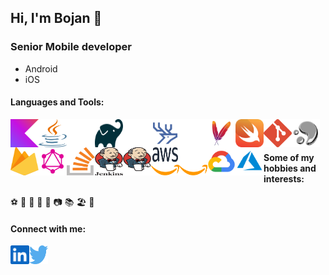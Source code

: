 ## Hi, I'm Bojan 👋

### Senior Mobile developer
- Android
- iOS


#### Languages and Tools:
<img align="left" alt="Kotlin" width="45px" height="45px" src="./img/kotlin-icon.svg" />
<img align="left" alt="Java" width="45px" height="45px" src="./img/java-light.svg#gh-light-mode-only" />
<img align="left" alt="Java" width="45px" height="45px" src="./img/java-dark.svg#gh-dark-mode-only" />
<img align="left" alt="Gradle" width="45px" height="45px" src="./img/gradle-light.svg#gh-light-mode-only" />
<img align="left" alt="Gradle" width="45px" height="45px" src="./img/gradle-dark.svg#gh-dark-mode-only" />
<img align="left" alt="Buck" width="45px" height="45px" src="./img/buck-light.svg#gh-light-mode-only" />
<img align="left" alt="Buck" width="45px" height="45px" src="./img/buck-dark.svg#gh-dark-mode-only" />
<img align="left" alt="Maven" width="45px" height="45px" src="./img/maven-light.svg" />
<img align="left" alt="Swift" width="45px" height="45px" src="./img/swift.svg" />
<img align="left" alt="Git" width="45px" height="45px" src="./img/git-icon.svg" />
<img align="left" alt="Mercurial" width="45px" height="45px" src="./img/mercurial.svg" />
<img align="left" alt="Firebase" width="45px" height="45px" src="./img/firebase.svg" />
<img align="left" alt="Graphql" width="45px" height="45px" src="./img/graphql-light.svg" />
<img align="left" alt="Stack" width="45px" height="45px" src="./img/stackoverflow-icon.svg" />
<img align="left" alt="Jenkins" width="45px" height="45px" src="./img/jenkins-light.svg#gh-light-mode-only" />
<img align="left" alt="Jenkins" width="45px" height="45px" src="./img/jenkins-dark.svg#gh-dark-mode-only" />
<img align="left" alt="AWS" width="45px" height="45px" src="./img/aws-light.svg#gh-light-mode-only" />
<img align="left" alt="AWS" width="45px" height="45px" src="./img/aws-dark.svg#gh-dark-mode-only" />
<img align="left" alt="GCP" width="45px" height="45px" src="./img/gcp-light.svg"/>
<img align="left" alt="Azure" width="45px" height="45px" src="./img/azure-light.svg"/>
<br />
<br />

#### Some of my hobbies and interests:
⚽ 🏀 🤿 🎿 🥾 📷 📚 🏖️ 🍺
<br />
#### Connect with me:
[<img align="left" alt="stracatone | LinkedIn" width="30px" height="30px" src="./img/linkedin-icon.svg" />](https://rs.linkedin.com/in/bojan-negovanovic-362921107)
[<img align="left" alt="stracatone | Twitter" width="30px" height="30px" src="./img/twitter.svg" />](https://twitter.com/stracatone)

